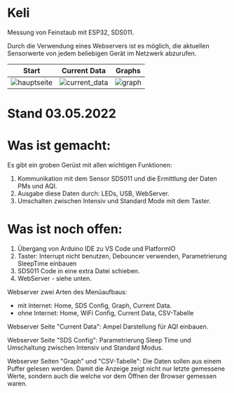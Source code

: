 # Keli
Messung von Feinstaub mit ESP32, SDS011.

Durch die Verwendung eines Webservers ist es möglich, die aktuellen Sensorwerte von jedem beliebigen Gerät im Netzwerk abzurufen.

|Start| Current Data | Graphs |
| ------ | ------- | ------- |
| ![hauptseite](https://user-images.githubusercontent.com/90817262/185370767-879ddc40-4589-4a10-a9f5-8c6a177b2be3.png) | ![current_data](https://user-images.githubusercontent.com/90817262/185370808-b79cdfa1-98c9-4cf4-9922-eb4261baa481.png) | ![graph](https://user-images.githubusercontent.com/90817262/185370827-6ee7954a-ca73-4e5f-929d-98884aa1f34a.png)




# Stand 03.05.2022
# Was ist gemacht:

Es gibt ein groben Gerüst mit allen wichtigen Funktionen: 
1. Kommunikation mit dem Sensor SDS011 und die Ermittlung der Daten PMs und AQI.
2. Ausgabe diese Daten durch:
		LEDs,
		USB,
		WebServer.
3. Umschalten zwischen Intensiv und Standard Mode mit dem Taster.

# Was ist noch offen:

1. Übergang von Arduino IDE zu VS Code und PlatformIO
2. Taster:
	   Interrupt nicht  benutzen,
	   Debouncer verwenden,
	   Parametrierung SleepTime einbauen
3. SDS011 Code in eine extra Datei schieben.
4. WebServer - siehe unten.

Webserver zwei Arten des Menüaufbaus: 
* mit Internet: Home, SDS Config, Graph, Current Data.
* ohne Internet: Home, WiFi Config, Current Data, CSV-Tabelle  

Webserver Seite "Current Data": Ampel Darstellung für AQI einbauen.

Webserver Seite "SDS Config": Parametrierung Sleep Time und Umschaltung zwischen Intensiv und Standard Modus.

Webserver Seiten "Graph" und "CSV-Tabelle":
Die Daten sollen aus einem Puffer gelesen werden. Damit die Anzeige zeigt nicht nur letzte gemessene Werte, sondern auch die welche vor dem Öffnen der Browser gemessen waren.

